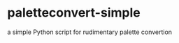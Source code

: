paletteconvert-simple
=====================

a simple Python script for rudimentary palette convertion
